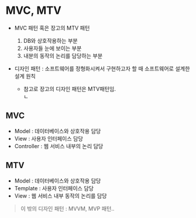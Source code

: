 # MVC, MTV  


* MVC 패턴 혹은 장고의 MTV 패턴
    1. DB와 상호작용하는 부분
    2. 사용자들 눈에 보이는 부분
    3. 내분의 동작의 논리를 담당하는 부분  
    
    
* 디자인 패턴 : 소프트웨어를 정형화시켜서 구현하고자 할 때 소프트웨어로 설계한 설계 원칙
    * 참고로 장고의 디자인 패턴은 MTV패턴임.  
    ㄴ
    
## MVC  

* Model : 데이터베이스와 상호작용 담당
* View : 사용자 인터페이스 담당
* Controller : 웹 서비스 내부의 논리 담당  


## MTV

* Model : 데이터베이스와 상호작용 담당
* Template : 사용자 인터페이스 담당
* View : 웹 서비스 내부 동작의 논리를 담당  

> 이 밖의 디자인 패턴 : MVVM, MVP 패턴..
